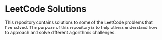 # LeetCode Solutions

This repository contains solutions to some of the LeetCode problems that I've solved. The purpose of this repository is to help others understand how to approach and solve different algorithmic challenges.

